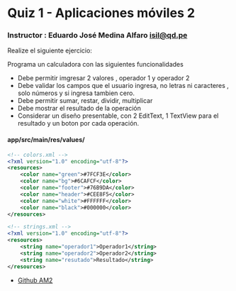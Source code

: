 # Quiz 1 - Aplicaciones móviles 2

### Instructor : Eduardo José Medina Alfaro isil@qd.pe


Realize el siguiente ejercicio:

Programa un calculadora con las siguientes funcionalidades
  * Debe permitir imgresar 2 valores , operador 1 y operador 2
  * Debe validar los campos que el usuario ingresa, no letras ni caracteres , solo números y si  ingresa tambien cero.
  * Debe permitir sumar, restar, dividir, multiplicar
  * Debe mostrar el resultado de la operación
  * Considerar un diseño presentable, con 2 EditText, 1 TextView para el resultado y un boton por cada operación.


#### app/src/main/res/values/

```xml
<!-- colors.xml -->
<?xml version="1.0" encoding="utf-8"?>
<resources>
    <color name="green">#7FCF3E</color>
    <color name="bg">#6CAFCF</color>
    <color name="footer">#76B9DA</color>
    <color name="header">#CEE8F5</color>
    <color name="white">#FFFFFF</color>
    <color name="black">#000000</color>
</resources>
```

```xml
<!-- strings.xml -->
<?xml version="1.0" encoding="utf-8"?>
<resources>
    <string name="operador1">Operador1</string>
    <string name="operador2">Operador2</string>
    <string name="resutado">Resultado</string>
</resources>
```

 * [Github AM2](https://github.com/ISILAndroid/am2_group2015_1)

